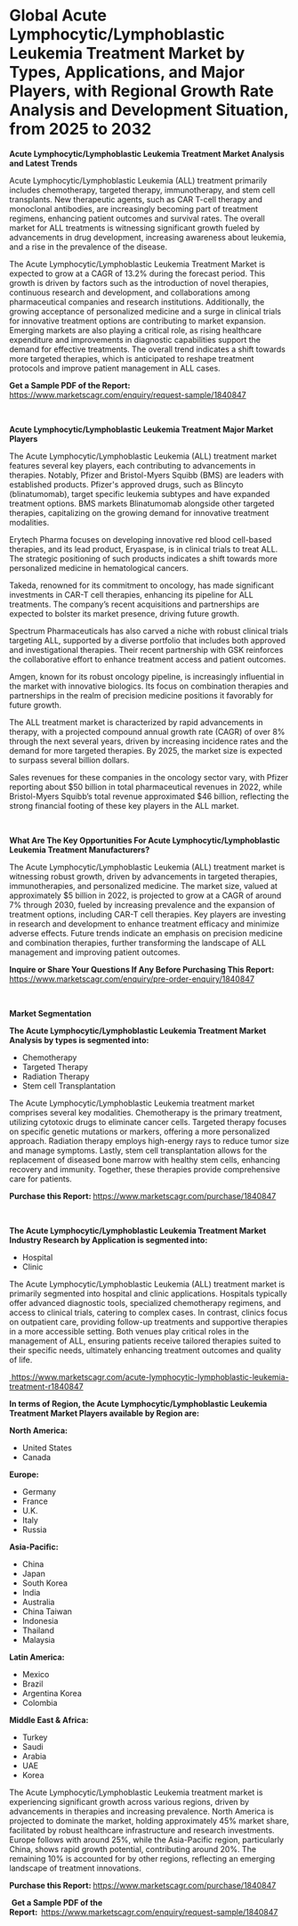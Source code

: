 <p><h1>Global Acute Lymphocytic/Lymphoblastic Leukemia Treatment Market by Types, Applications, and Major Players, with Regional Growth Rate Analysis and Development Situation, from 2025 to 2032</h1></p><p><strong>Acute Lymphocytic/Lymphoblastic Leukemia Treatment Market Analysis and Latest Trends</strong></p>
<p><p>Acute Lymphocytic/Lymphoblastic Leukemia (ALL) treatment primarily includes chemotherapy, targeted therapy, immunotherapy, and stem cell transplants. New therapeutic agents, such as CAR T-cell therapy and monoclonal antibodies, are increasingly becoming part of treatment regimens, enhancing patient outcomes and survival rates. The overall market for ALL treatments is witnessing significant growth fueled by advancements in drug development, increasing awareness about leukemia, and a rise in the prevalence of the disease. </p><p>The Acute Lymphocytic/Lymphoblastic Leukemia Treatment Market is expected to grow at a CAGR of 13.2% during the forecast period. This growth is driven by factors such as the introduction of novel therapies, continuous research and development, and collaborations among pharmaceutical companies and research institutions. Additionally, the growing acceptance of personalized medicine and a surge in clinical trials for innovative treatment options are contributing to market expansion. Emerging markets are also playing a critical role, as rising healthcare expenditure and improvements in diagnostic capabilities support the demand for effective treatments. The overall trend indicates a shift towards more targeted therapies, which is anticipated to reshape treatment protocols and improve patient management in ALL cases.</p></p>
<p><strong>Get a Sample PDF of the Report:&nbsp;</strong> <a href="https://www.marketscagr.com/enquiry/request-sample/1840847?utm_campaign=2994&utm_medium=2&utm_source=Github&utm_content=ia&utm_term=13042025&utm_id=acute-lymphocyticlymphoblastic-leukemia-treatment">https://www.marketscagr.com/enquiry/request-sample/1840847</a></p>
<p>&nbsp;</p>
<p><strong>Acute Lymphocytic/Lymphoblastic Leukemia Treatment Major Market Players</strong></p>
<p><p>The Acute Lymphocytic/Lymphoblastic Leukemia (ALL) treatment market features several key players, each contributing to advancements in therapies. Notably, Pfizer and Bristol-Myers Squibb (BMS) are leaders with established products. Pfizer's approved drugs, such as Blincyto (blinatumomab), target specific leukemia subtypes and have expanded treatment options. BMS markets Blinatumomab alongside other targeted therapies, capitalizing on the growing demand for innovative treatment modalities.</p><p>Erytech Pharma focuses on developing innovative red blood cell-based therapies, and its lead product, Eryaspase, is in clinical trials to treat ALL. The strategic positioning of such products indicates a shift towards more personalized medicine in hematological cancers.</p><p>Takeda, renowned for its commitment to oncology, has made significant investments in CAR-T cell therapies, enhancing its pipeline for ALL treatments. The company’s recent acquisitions and partnerships are expected to bolster its market presence, driving future growth.</p><p>Spectrum Pharmaceuticals has also carved a niche with robust clinical trials targeting ALL, supported by a diverse portfolio that includes both approved and investigational therapies. Their recent partnership with GSK reinforces the collaborative effort to enhance treatment access and patient outcomes.</p><p>Amgen, known for its robust oncology pipeline, is increasingly influential in the market with innovative biologics. Its focus on combination therapies and partnerships in the realm of precision medicine positions it favorably for future growth.</p><p>The ALL treatment market is characterized by rapid advancements in therapy, with a projected compound annual growth rate (CAGR) of over 8% through the next several years, driven by increasing incidence rates and the demand for more targeted therapies. By 2025, the market size is expected to surpass several billion dollars.</p><p>Sales revenues for these companies in the oncology sector vary, with Pfizer reporting about $50 billion in total pharmaceutical revenues in 2022, while Bristol-Myers Squibb’s total revenue approximated $46 billion, reflecting the strong financial footing of these key players in the ALL market.</p></p>
<p>&nbsp;</p>
<p><strong>What Are The Key Opportunities For Acute Lymphocytic/Lymphoblastic Leukemia Treatment Manufacturers?</strong></p>
<p><p>The Acute Lymphocytic/Lymphoblastic Leukemia (ALL) treatment market is witnessing robust growth, driven by advancements in targeted therapies, immunotherapies, and personalized medicine. The market size, valued at approximately $5 billion in 2022, is projected to grow at a CAGR of around 7% through 2030, fueled by increasing prevalence and the expansion of treatment options, including CAR-T cell therapies. Key players are investing in research and development to enhance treatment efficacy and minimize adverse effects. Future trends indicate an emphasis on precision medicine and combination therapies, further transforming the landscape of ALL management and improving patient outcomes.</p></p>
<p><strong>Inquire or Share Your Questions If Any Before Purchasing This Report:</strong> <a href="https://www.marketscagr.com/enquiry/pre-order-enquiry/1840847?utm_campaign=2994&utm_medium=2&utm_source=Github&utm_content=ia&utm_term=13042025&utm_id=acute-lymphocyticlymphoblastic-leukemia-treatment">https://www.marketscagr.com/enquiry/pre-order-enquiry/1840847</a></p>
<p>&nbsp;</p>
<p><strong>Market Segmentation</strong></p>
<p><strong>The Acute Lymphocytic/Lymphoblastic Leukemia Treatment Market Analysis by types is segmented into:</strong></p>
<p><ul><li>Chemotherapy</li><li>Targeted Therapy</li><li>Radiation Therapy</li><li>Stem cell Transplantation</li></ul></p>
<p><p>The Acute Lymphocytic/Lymphoblastic Leukemia treatment market comprises several key modalities. Chemotherapy is the primary treatment, utilizing cytotoxic drugs to eliminate cancer cells. Targeted therapy focuses on specific genetic mutations or markers, offering a more personalized approach. Radiation therapy employs high-energy rays to reduce tumor size and manage symptoms. Lastly, stem cell transplantation allows for the replacement of diseased bone marrow with healthy stem cells, enhancing recovery and immunity. Together, these therapies provide comprehensive care for patients.</p></p>
<p><strong>Purchase this Report:&nbsp;</strong><a href="https://www.marketscagr.com/purchase/1840847?utm_campaign=2994&utm_medium=2&utm_source=Github&utm_content=ia&utm_term=13042025&utm_id=acute-lymphocyticlymphoblastic-leukemia-treatment">https://www.marketscagr.com/purchase/1840847</a></p>
<p>&nbsp;</p>
<p><strong>The Acute Lymphocytic/Lymphoblastic Leukemia Treatment Market Industry Research by Application is segmented into:</strong></p>
<p><ul><li>Hospital</li><li>Clinic</li></ul></p>
<p><p>The Acute Lymphocytic/Lymphoblastic Leukemia (ALL) treatment market is primarily segmented into hospital and clinic applications. Hospitals typically offer advanced diagnostic tools, specialized chemotherapy regimens, and access to clinical trials, catering to complex cases. In contrast, clinics focus on outpatient care, providing follow-up treatments and supportive therapies in a more accessible setting. Both venues play critical roles in the management of ALL, ensuring patients receive tailored therapies suited to their specific needs, ultimately enhancing treatment outcomes and quality of life.</p></p>
<p><a href="https://www.marketscagr.com/acute-lymphocytic-lymphoblastic-leukemia-treatment-r1840847?utm_campaign=2994&utm_medium=2&utm_source=Github&utm_content=ia&utm_term=13042025&utm_id=acute-lymphocyticlymphoblastic-leukemia-treatment">&nbsp;https://www.marketscagr.com/acute-lymphocytic-lymphoblastic-leukemia-treatment-r1840847</a></p>
<p><strong>In terms of Region, the Acute Lymphocytic/Lymphoblastic Leukemia Treatment Market Players available by Region are:</strong></p>
<p>
    <p> <strong> North America: </strong>
        <ul>
            <li>United States</li>
            <li>Canada</li>
        </ul>
        </p> 
    <p> <strong> Europe: </strong>
        <ul>
            <li>Germany</li>
            <li>France</li>
            <li>U.K.</li>
            <li>Italy</li>
            <li>Russia</li>
        </ul>
        </p> 
    <p> <strong> Asia-Pacific: </strong>
        <ul>
            <li>China</li>
            <li>Japan</li>
            <li>South Korea</li>
            <li>India</li>
            <li>Australia</li>
            <li>China Taiwan</li>
            <li>Indonesia</li>
            <li>Thailand</li>
            <li>Malaysia</li>
        </ul>
        </p> 
    <p> <strong> Latin America: </strong>
        <ul>
            <li>Mexico</li>
            <li>Brazil</li>
            <li>Argentina Korea</li>
            <li>Colombia</li>
        </ul>
        </p> 
    <p> <strong> Middle East & Africa: </strong>
        <ul>
            <li>Turkey</li>
            <li>Saudi</li>
            <li>Arabia</li>
            <li>UAE</li>
            <li>Korea</li>
        </ul>
    </p>
    </p>
<p><p>The Acute Lymphocytic/Lymphoblastic Leukemia treatment market is experiencing significant growth across various regions, driven by advancements in therapies and increasing prevalence. North America is projected to dominate the market, holding approximately 45% market share, facilitated by robust healthcare infrastructure and research investments. Europe follows with around 25%, while the Asia-Pacific region, particularly China, shows rapid growth potential, contributing around 20%. The remaining 10% is accounted for by other regions, reflecting an emerging landscape of treatment innovations.</p></p>
<p><strong>Purchase this Report: </strong><a href="https://www.marketscagr.com/purchase/1840847?utm_campaign=2994&utm_medium=2&utm_source=Github&utm_content=ia&utm_term=13042025&utm_id=acute-lymphocyticlymphoblastic-leukemia-treatment">https://www.marketscagr.com/purchase/1840847</a></p>
<p>&nbsp;<strong>Get a Sample PDF of the Report:&nbsp;&nbsp;</strong><a href="https://www.marketscagr.com/enquiry/request-sample/1840847?utm_campaign=2994&utm_medium=2&utm_source=Github&utm_content=ia&utm_term=13042025&utm_id=acute-lymphocyticlymphoblastic-leukemia-treatment">https://www.marketscagr.com/enquiry/request-sample/1840847</a></p>
<p><strong></strong></p>
<p><p></p><p></p><p></p></p>